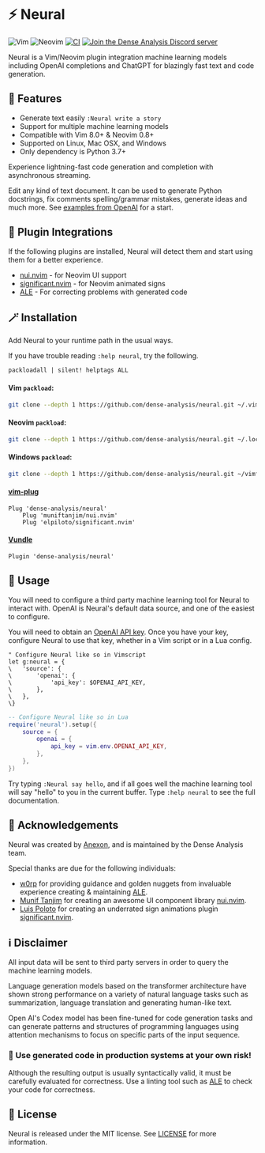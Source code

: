 # ⚡ Neural

![Vim](https://img.shields.io/badge/VIM-%2311AB00.svg?style=for-the-badge&logo=vim&logoColor=white) ![Neovim](https://img.shields.io/badge/NeoVim-%2357A143.svg?&style=for-the-badge&logo=neovim&logoColor=white) [![CI](https://img.shields.io/github/actions/workflow/status/dense-analysis/neural/main.yml?branch=main&label=CI&logo=github&style=for-the-badge)](https://github.com/dense-analysis/neural/actions?query=event%3Apush+workflow%3ACI+branch%3Amain++) [![Join the Dense Analysis Discord server](https://img.shields.io/badge/chat-Discord-5865F2?style=for-the-badge&logo=appveyor)](https://discord.gg/5zFD6pQxDk)

Neural is a Vim/Neovim plugin integration machine learning models including
OpenAI completions and ChatGPT for blazingly fast text and code generation.

## 🌟 Features

* Generate text easily `:Neural write a story`
* Support for multiple machine learning models
* Compatible with Vim 8.0+ & Neovim 0.8+
* Supported on Linux, Mac OSX, and Windows
* Only dependency is Python 3.7+

Experience lightning-fast code generation and completion with asynchronous
streaming.

Edit any kind of text document. It can be used to generate Python docstrings,
fix comments spelling/grammar mistakes, generate ideas and much more. See
[examples from OpenAI](https://beta.openai.com/examples) for a start.

## 🔌 Plugin Integrations

If the following plugins are installed, Neural will detect them and start using
them for a better experience.

- [nui.nvim](https://github.com/MunifTanjim/nui.nvim) - for Neovim UI support
- [significant.nvim](https://github.com/ElPiloto/significant.nvim) - for Neovim animated signs
- [ALE](https://github.com/dense-analysis/ale) - For correcting problems with
  generated code

## 🪄 Installation

Add Neural to your runtime path in the usual ways.

If you have trouble reading `:help neural`, try the following.

```vim
packloadall | silent! helptags ALL
```

#### Vim `packload`:

```bash
git clone --depth 1 https://github.com/dense-analysis/neural.git ~/.vim/pack/git-plugins/start/neural
```

#### Neovim `packload`:

```bash
git clone --depth 1 https://github.com/dense-analysis/neural.git ~/.local/share/nvim/site/pack/git-plugins/start/neural
```

#### Windows `packload`:

```bash
git clone --depth 1 https://github.com/dense-analysis/neural.git ~/vimfiles/pack/git-plugins/start/neural
```

#### [vim-plug](https://github.com/junegunn/vim-plug)

```vim
Plug 'dense-analysis/neural'
    Plug 'muniftanjim/nui.nvim'
    Plug 'elpiloto/significant.nvim'
```

#### [Vundle](https://github.com/VundleVim/Vundle.vim)

```vim
Plugin 'dense-analysis/neural'
```

## 🚀 Usage

You will need to configure a third party machine learning tool for Neural to
interact with. OpenAI is Neural's default data source, and one of the easiest
to configure.

You will need to obtain an [OpenAI API key](https://beta.openai.com/signup/).
Once you have your key, configure Neural to use that key, whether in a Vim
script or in a Lua config.

```vim
" Configure Neural like so in Vimscript
let g:neural = {
\   'source': {
\       'openai': {
\           'api_key': $OPENAI_API_KEY,
\       },
\   },
\}
```

```lua
-- Configure Neural like so in Lua
require('neural').setup({
    source = {
        openai = {
            api_key = vim.env.OPENAI_API_KEY,
        },
    },
})
```

Try typing `:Neural say hello`, and if all goes well the machine learning
tool will say "hello" to you in the current buffer. Type `:help neural` to
see the full documentation.

## 📜 Acknowledgements

Neural was created by [Anexon](https://github.com/Angelchev), and is maintained
by the Dense Analysis team.

Special thanks are due for the following individuals:

- [w0rp](https://github.com/w0rp) for providing guidance and golden nuggets from
  invaluable experience creating & maintaining
  [ALE](https://github.com/dense-analysis/ale).
- [Munif Tanjim](https://github.com/MunifTanjim/) for creating an awesome UI
  component library [nui.nvim](https://github.com/MunifTanjim/nui.nvim).
- [Luis Poloto](https://github.com/ElPiloto) for creating an underrated sign
  animations plugin
  [significant.nvim](https://github.com/ElPiloto/significant.nvim).

## ℹ️ Disclaimer

All input data will be sent to third party servers in order to query the machine
learning models.

Language generation models based on the transformer architecture have shown
strong performance on a variety of natural language tasks such as summarization,
language translation and generating human-like text.

Open AI's Codex model has been fine-tuned for code generation tasks and can
generate patterns and structures of programming languages using attention
mechanisms to focus on specific parts of the input sequence.

### 🚨 Use generated code in production systems at your own risk!

Although the resulting output is usually syntactically valid, it must be
carefully evaluated for correctness. Use a linting tool such as
[ALE](https://github.com/dense-analysis/ale) to check your code for correctness.

## 📙 License

Neural is released under the MIT license. See
[LICENSE](https://github.com/dense-analysis/neural/blob/master/LICENSE.md) for
more information.
